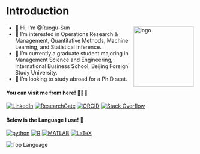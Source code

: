 # Introduction
<img src="https://github-readme-stats.vercel.app/api?username=Ruogu-Sun&show_icons=true" alt="logo" height="160" align="right" style="margin: 5px; margin-bottom: 20px;" /> 

- 👋 Hi, I’m @Ruogu-Sun
- 👀 I’m interested in Operations Research & Management, Quantitative Methods, Machine Learning, and Statistical Inference.
- 🌱 I’m currently a graduate student majoring in Management Science and Engineering, International Business School, Beijing Foreign Study University.
- 💞️ I’m looking to study abroad for a Ph.D seat.

#### You can visit me from here! 🧑‍🤝‍🧑
<p>
    <a href="https://www.linkedin.com/in/ruogu-sun-b34232224/" target="_blank"><img alt="LinkedIn" src="https://img.shields.io/badge/-LinkedIn-0077B5?style=flat-square&logo=Linkedin&logoColor=white"></a>
    <a href="https://www.researchgate.net/profile/Ruogu-Sun" target="_blank"><img alt="ResearchGate" src="https://img.shields.io/badge/-ResearchGate-00CCBB?style=flat-square&logo=ResearchGate&logoColor=white"></a>
    <a href="https://orcid.org/my-orcid?orcid=0009-0004-4157-3558" target="_blank"><img alt="ORCID" src="https://img.shields.io/badge/-ORCID-A6CE39?style=flat-square&logo=ORCID&logoColor=white"></a>
    <a href="https://stackoverflow.com/users/23064541/ruogu-sun" target="_blank"><img alt="Stack Overflow" src="https://img.shields.io/badge/-Stack%20Overflow-FE7A16?style=flat-square&logo=Stack-Overflow&logoColor=white"></a>
</p>

#### Below is the Language I use! 💬
<p>
    <a href="https://github.com/Ruogu-Sun?tab=repositories&language=python" target="_blank"><img alt="python" src="https://img.shields.io/badge/-python-3776AB?style=flat-square&logo=Python&logoColor=white"></a>
    <a href="https://github.com/Ruogu-Sun?tab=repositories&language=r" target="_blank"><img alt="R" src="https://img.shields.io/badge/-R-276DC3?style=flat-square&logo=R&logoColor=white"></a>
    <a href="https://github.com/Ruogu-Sun?tab=repositories&language=matlab" target="_blank"><img alt="MATLAB" src="https://img.shields.io/badge/-MATLAB-0076A8?style=flat-square&logo=Mathworks&logoColor=white"></a>
    <a href="https://github.com/Ruogu-Sun?tab=repositories&language=TeX" target="_blank"><img alt="LaTeX" src="https://img.shields.io/badge/-LaTeX-008080?style=flat-square&logo=LaTeX&logoColor=white"></a>
</p>

<img alt = "Top Language" src="https://github-readme-stats.vercel.app/api/top-langs/?username=Ruogu-Sun&hide=html,&hide_border=true&title_color=5391FE&text_color=555" />

<!---
Ruogu-Sun/Ruogu-Sun is a ✨ special ✨ repository because its `README.md` (this file) appears on your GitHub profile.
You can click the Preview link to take a look at your changes.
--->


